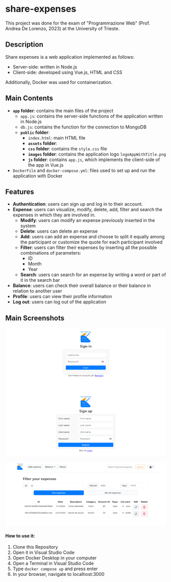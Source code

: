 # share-expenses


This project was done for the exam of "Programmazione Web" (Prof. Andrea De Lorenzo, 2023) at the University of Trieste.

## Description

Share expenses is a web application implemented as follows: 
- Server-side: written in Node.js
- Client-side: developed using Vue.js, HTML and CSS

Additionally, Docker was used for containerization. 


## Main Contents

- **`app` folder**: contains the main files of the project
  - `app.js`: contains the server-side functions of the application written in Node.js
  - `db.js`: contains the function for the connection to MongoDB
  - **`public` folder**:
    -  `index.html`: main HTML file
    -  **`assets` folder**:  
      -  **`css` folder**: contains the `style.css` file
      -  **`images` folder**: contains the application logo `logoAppWithTitle.png`
      -  **`js` folder**: contains `app.js`, which implements the client-side of the app in Vue.js 
- `DockerFile` and `docker-compose.yml`: files used to set up and run the application with Docker


## Features

- **Authentication**: users can sign up and log in to their account.
- **Expense**: users can visualize, modify, delete, add, filter and search the expenses in which they are involved in.
  - **Modify**: users can modify an expense previously inserted in the system
  - **Delete**: users can delete an expense 
  - **Add**: users can add an expense and choose to split it equally among the participant or customize the quote for each participant involved
  - **Filter**: users can filter their expenses by inserting all the possible combinations of parameters:
    - ID
    - Month
    - Year
  - **Search**: users can search for an expense by writing a word or part of it in the search bar
- **Balance**: users can check their overall balance or their balance in relation to another user
- **Profile**: users can view their profile information
- **Log out**: users can log out of the application


## Main Screenshots

<p align="center">
  <img src="./Images/LoginScreen.png" alt="Login Screen" height="200" width="500"/>
  <img src="./Images/RegistrationScreen.png" alt="Diet Tab" height="200" width="500"/>
</p>

<p align="center">
  <img src="./Images/HomePageScreen.png" alt="Login Screen" height="200" width="700"/>
</p>



#### How to use it: #### 
1. Clone this Repository 
2. Open it in Visual Studio Code 
3. Open Docker Desktop in your computer
4. Open a Terminal in Visual Studio Code
5. Type ```docker compose up``` and press enter
6. In your browser, navigate to localhost:3000
